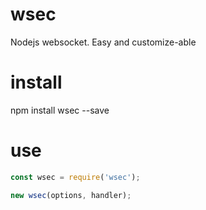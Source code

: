 # wsec
Nodejs websocket. Easy and customize-able 


# install

npm install wsec --save

# use

```js
const wsec = require('wsec');

new wsec(options, handler);
```